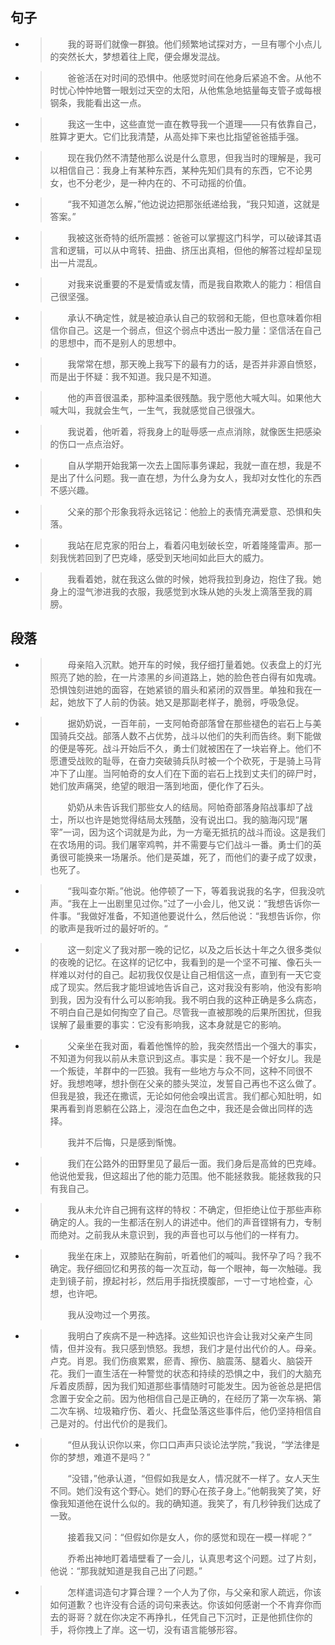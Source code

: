 ## 句子

- > 　　我的哥哥们就像一群狼。他们频繁地试探对方，一旦有哪个小点儿的突然长大，梦想着往上爬，便会爆发混战。
  >

- > 　　爸爸活在对时间的恐惧中。他感觉时间在他身后紧追不舍。从他不时忧心忡忡地瞥一眼划过天空的太阳，从他焦急地掂量每支管子或每根钢条，我能看出这一点。
  >

- > 　　我这一生中，这些直觉一直在教导我一个道理——只有依靠自己，胜算才更大。它们比我清楚，从高处摔下来也比指望爸爸插手强。
  >

- > 　　现在我仍然不清楚他那么说是什么意思，但我当时的理解是，我可以相信自己：我身上有某种东西，某种先知们具有的东西，它不论男女，也不分老少，是一种内在的、不可动摇的价值。
  >

- > 　　“我不知道怎么解，”他边说边把那张纸递给我，“我只知道，这就是答案。”
  >

- > 　　我被这张奇特的纸所震撼：爸爸可以掌握这门科学，可以破译其语言和逻辑，可以从中弯转、扭曲、挤压出真相，但他的解答过程却呈现出一片混乱。
  >

- > 　　对我来说重要的不是爱情或友情，而是我自欺欺人的能力：相信自己很坚强。
  >

- > 　　承认不确定性，就是被迫承认自己的软弱和无能，但也意味着你相信你自己。这是一个弱点，但这个弱点中透出一股力量：坚信活在自己的思想中，而不是别人的思想中。
  >

- > 　　我常常在想，那天晚上我写下的最有力的话，是否并非源自愤怒，而是出于怀疑：我不知道。我只是不知道。
  >

- > 　　他的声音很温柔，那种温柔很残酷。我宁愿他大喊大叫。如果他大喊大叫，我就会生气，一生气，我就感觉自己很强大。
  >

- > 　　我说着，他听着，将我身上的耻辱感一点点消除，就像医生把感染的伤口一点点治好。
  >

- > 　　自从学期开始我第一次去上国际事务课起，我就一直在想，我是不是出了什么问题。我一直在想，为什么身为女人，我却对女性化的东西不感兴趣。
  >

- > 　　父亲的那个形象我将永远铭记：他脸上的表情充满爱意、恐惧和失落。
  >

- > 　　我站在尼克家的阳台上，看着闪电划破长空，听着隆隆雷声。那一刻我恍若回到了巴克峰，感受到天地间如此巨大的威力。
  >

- > 　　我看着她，就在我这么做的时候，她将我拉到身边，抱住了我。她身上的湿气渗进我的衣服，我感觉到水珠从她的头发上滴落至我的肩膀。
  >

## 段落

- > 　　母亲陷入沉默。她开车的时候，我仔细打量着她。仪表盘上的灯光照亮了她的脸，在一片漆黑的乡间道路上，她的脸色苍白得有如鬼魂。恐惧蚀刻进她的面容，在她紧锁的眉头和紧闭的双唇里。单独和我在一起，她放下了人前的伪装。她又是那副老样子，脆弱，呼吸急促。

- > 　　据奶奶说，一百年前，一支阿帕奇部落曾在那些褪色的岩石上与美国骑兵交战。部落人数不占优势，战斗以他们的失利而告终。剩下能做的便是等死。战斗开始后不久，勇士们就被困在了一块岩脊上。他们不愿遭受战败的耻辱，在奋力突破骑兵队时被一个个砍死，于是骑上马背冲下了山崖。当阿帕奇的女人们在下面的岩石上找到丈夫们的碎尸时，她们放声痛哭，绝望的眼泪一落到地面，便化作了石头。
  >
  > 　　奶奶从未告诉我们那些女人的结局。阿帕奇部落身陷战事却了战士，所以也许是她觉得结局太残酷，没有说出口。我的脑海闪现“屠宰”一词，因为这个词就是为此，为一方毫无抵抗的战斗而设。这是我们在农场用的词。我们屠宰鸡鸭，并不需要与它们战斗一番。勇士们的英勇很可能换来一场屠杀。他们是英雄，死了，而他们的妻子成了奴隶，也死了。

- > 　　“我叫查尔斯。”他说。他停顿了一下，等着我说我的名字，但我没吭声。“我在上一出剧里见过你。”过了一小会儿，他又说：“我想告诉你一件事。“我做好准备，不知道他要说什么，然后他说：“我想告诉你，你的歌声是我听过的最好听的。“　

- > 　　这一刻定义了我对那一晚的记忆，以及之后长达十年之久很多类似的夜晚的记忆。在这样的记忆中，我看到的是一个坚不可摧、像石头一样难以对付的自己。起初我仅仅是让自己相信这一点，直到有一天它变成了现实。然后我才能坦诚地告诉自己，这对我没有影响，他没有影响到我，因为没有什么可以影响我。我不明白我的这种正确是多么病态，不明白自己是如何掏空了自己。尽管我一直被那晚的后果所困扰，但我误解了最重要的事实：它没有影响我，这本身就是它的影响。

- > 　　父亲坐在我对面，看着他憔悴的脸，我突然悟出一个强大的事实，不知道为何我以前从未意识到这点。事实是：我不是一个好女儿。我是一个叛徒，羊群中的一匹狼。我有一些地方与众不同，这种不同很不好。我想咆哮，想扑倒在父亲的膝头哭泣，发誓自己再也不这么做了。但我是狼，我还在撒谎，无论如何他会嗅出谎言。我们都心知肚明，如果再看到肖恩躺在公路上，浸泡在血色之中，我还是会做出同样的选择。
  >
  > 　　我并不后悔，只是感到惭愧。

- > 　　我们在公路外的田野里见了最后一面。我们身后是高耸的巴克峰。他说他爱我，但这超出了他的能力范围。他不能拯救我。能拯救我的只有我自己。

- > 　　我从未允许自己拥有这样的特权：不确定，但拒绝让位于那些声称确定的人。我的一生都活在别人的讲述中。他们的声音铿锵有力，专制而绝对。之前我从未意识到，我的声音也可以与他们的一样有力。

- > 　　我坐在床上，双膝贴在胸前，听着他们的喊叫。我怀孕了吗？我不确定。我仔细回忆和男孩的每一次互动，每一个眼神，每一次触碰。我走到镜子前，撩起衬衫，然后用手指抚摸腹部，一寸一寸地检查，心想，也许吧。
  >
  > 　　我从没吻过一个男孩。

- > 　　我明白了疾病不是一种选择。这些知识也许会让我对父亲产生同情，但并没有。我只感到愤怒。我想，我们才是付出代价的人。母亲。卢克。肖恩。我们伤痕累累，瘀青、擦伤、脑震荡、腿着火、脑袋开花。我们一直生活在一种警觉的状态和持续的恐惧之中，我们的大脑充斥着皮质醇，因为我们知道那些事情随时可能发生。因为爸爸总是把信念置于安全之前。因为他相信自己是正确的，在经历了第一次车祸、第二次车祸、垃圾箱疗伤、着火、托盘坠落这些事件后，他仍坚持相信自己是对的。付出代价的是我们。

- > 　　“但从我认识你以来，你口口声声只谈论法学院，”我说，“学法律是你的梦想，难道不是吗？”
  >
  > 　　“没错，”他承认道，“但假如我是女人，情况就不一样了。女人天生不同。她们没有这个野心。她们的野心在孩子身上。”他朝我笑了笑，好像我知道他在说什么似的。我的确知道。我笑了，有几秒钟我们达成了一致。
  >
  > 　　接着我又问：“但假如你是女人，你的感觉和现在一模一样呢？”
  >
  > 　　乔希出神地盯着墙壁看了一会儿，认真思考这个问题。过了片刻，他说：“那我就知道是我自己出了问题。”

- > 　　怎样遣词造句才算合理？一个人为了你，与父亲和家人疏远，你该如何道歉？也许没有合适的词句来表达。你该如何感谢一个不肯弃你而去的哥哥？就在你决定不再挣扎，任凭自己下沉时，正是他抓住你的手，将你拽上了岸。这一切，没有语言能够形容。

